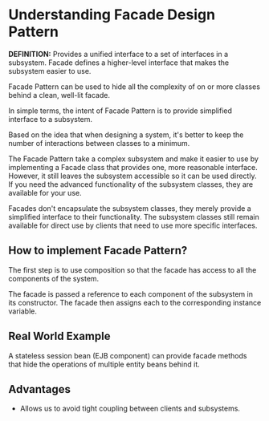 # Understanding Facade Design Pattern

**DEFINITION:** Provides a unified interface to a set of interfaces in a subsystem. Facade defines a higher-level interface that makes the subsystem easier to use.

Facade Pattern can be used to hide all the complexity of on or more classes behind a clean, well-lit facade.

In simple terms, the intent of Facade Pattern is to provide simplified interface to a subsystem.

Based on the idea that when designing a system, it's better to keep the number of interactions between classes to a minimum.

The Facade Pattern take a complex subsystem and make it easier to use by implementing a Facade class that provides one, more reasonable interface. However, it still leaves the subsystem accessible so it can be used directly. If you need the advanced functionality of the subsystem classes, they are available for your use.

Facades don't encapsulate the subsystem classes, they merely provide a simplified interface to their functionality. The subsystem classes still remain available for direct use by clients that need to use more specific interfaces.

## How to implement Facade Pattern?

The first step is to use composition so that the facade has access to all the components of the system.

The facade is passed a reference to each component of the subsystem in its constructor. The facade then assigns each to the corresponding instance variable.

## Real World Example

A stateless session bean (EJB component) can provide facade methods that hide the operations of multiple entity beans behind it.

## Advantages

- Allows us to avoid tight coupling between clients and subsystems.
